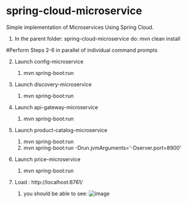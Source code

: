 # spring-cloud-microservice
Simple implementation of Microservices Using Spring Cloud.

1. In the parent folder: spring-cloud-microservice do: mvn clean install

#Perform Steps 2-6 in parallel of individual command prompts

2. Launch config-microservice
	1. mvn spring-boot:run
	
3. Launch discovery-microservice
	1. mvn spring-boot:run 

4. Launch api-gateway-microservice
	1. mvn spring-boot:run

5. Launch product-catalog-microservice
	1. mvn spring-boot:run
	2. mvn spring-boot:run -Drun.jvmArguments='-Dserver.port=8900'
	
6. Launch price-microservice
	1. mvn spring-boot:run

7. Load : http://localhost:8761/
	1. you should be able to see:
![image](https://cloud.githubusercontent.com/assets/11174625/25307809/5d22238c-27c5-11e7-93b7-6f2050b4424a.png)
